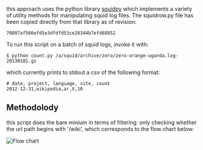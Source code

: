 this approach uses the python library [squidpy](github.com/embr/squidpy) which implements a variety of utility methods for manipulating squid log files.  The squidrow.py file has been copied directly from that library as of revision:

`70807af566efd5e3dfdfd53ce20344b7efd68852`

To run this script on a batch of squid logs, invoke it with:

````
$ python count.py /a/squid/archive/zero/zero-orange-uganda.log-20130101.gz
````

which currently prints to stdout a csv of the following format:

````
# date, project, language, site, count
2012-12-31,wikipedia,ar,X,10
````

## Methodolody

this script does the bare minium in terms of filtering: only checking whether the url path begins with '/wiki', which corresponds to the flow chart below:

![Flow chart](https://raw.github.com/embr/metrics/master/pageviews/embr_py/Pageview_definition.png)
